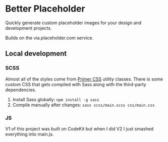 # Better Placeholder

Quickly generate custom placeholder images for your design and development projects.

Builds on the via.placeholder.com service.

## Local development

### SCSS

Almost all of the styles come from [Primer CSS](https://primer.style/css) utility classes. There is some custom CSS that gets compiled with Sass along with the third-party dependencies.

1. Install Sass globally: `npm install -g sass`
2. Compile manually after changes: `sass scss/main.scss css/main.css`

### JS

V1 of this project was built on CodeKit but when I did V2 I just smashed everything into main.js.
